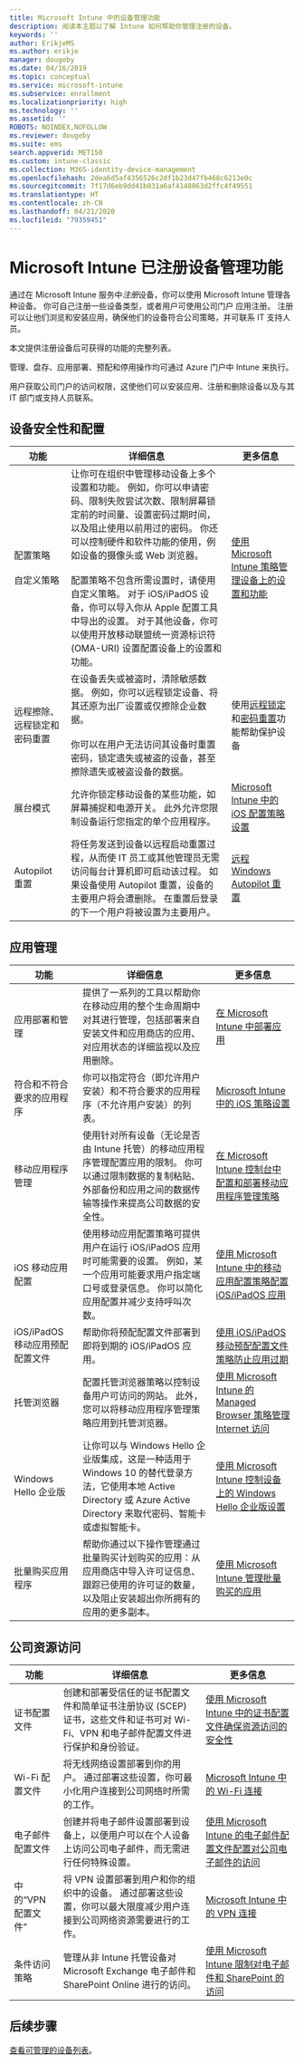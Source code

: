 ```yaml
---
title: Microsoft Intune 中的设备管理功能
description: 阅读本主题以了解 Intune 如何帮助你管理注册的设备。
keywords: ''
author: ErikjeMS
ms.author: erikje
manager: dougeby
ms.date: 04/16/2019
ms.topic: conceptual
ms.service: microsoft-intune
ms.subservice: enrollment
ms.localizationpriority: high
ms.technology: ''
ms.assetid: ''
ROBOTS: NOINDEX,NOFOLLOW
ms.reviewer: dougeby
ms.suite: ems
search.appverid: MET150
ms.custom: intune-classic
ms.collection: M365-identity-device-management
ms.openlocfilehash: 2dea6d5af4356526c2df1b23d47fb468c6213e0c
ms.sourcegitcommit: 7f17d6eb9dd41b031a6af4148863d2ffc4f49551
ms.translationtype: HT
ms.contentlocale: zh-CN
ms.lasthandoff: 04/21/2020
ms.locfileid: "79359451"
---
```

# <a name="enrolled-device-management-capabilities-of-microsoft-intune"></a>Microsoft Intune 已注册设备管理功能

通过在 Microsoft Intune 服务中*注册*设备，你可以使用 Microsoft Intune 管理各种设备。 你可自己注册一些设备类型，或者用户可使用公司门户  应用注册。 注册可以让他们浏览和安装应用，确保他们的设备符合公司策略，并可联系 IT 支持人员。

本文提供注册设备后可获得的功能的完整列表。

管理、盘存、应用部署、预配和停用操作均可通过 Azure 门户中 Intune 来执行。

用户获取公司门户的访问权限，这使他们可以安装应用、注册和删除设备以及与其 IT 部门或支持人员联系。



## <a name="device-security-and-configuration"></a>设备安全性和配置

|功能|详细信息|更多信息|
|--------------|-----------|--------------------|
|配置策略<br><br>自定义策略| 让你可在组织中管理移动设备上多个设置和功能。 例如，你可以申请密码、限制失败尝试次数、限制屏幕锁定前的时间量、设置密码过期时间，以及阻止使用以前用过的密码。 你还可以控制硬件和软件功能的使用，例如设备的摄像头或 Web 浏览器。<br><br>配置策略不包含所需设置时，请使用自定义策略。 对于 iOS/iPadOS 设备，你可以导入你从 Apple 配置工具中导出的设置。 对于其他设备，你可以使用开放移动联盟统一资源标识符 (OMA-URI) 设置配置设备上的设置和功能。|[使用 Microsoft Intune 策略管理设备上的设置和功能](../protect/device-compliance-get-started.md)|
|远程擦除、远程锁定和密码重置|在设备丢失或被盗时，清除敏感数据。 例如，你可以远程锁定设备、将其还原为出厂设置或仅擦除企业数据。<br><br>你可以在用户无法访问其设备时重置密码，锁定遗失或被盗的设备，甚至擦除遗失或被盗设备的数据。|使用[远程锁定](../remote-actions/device-remote-lock.md)和[密码重置](../remote-actions/device-passcode-reset.md)功能帮助保护设备|
|展台模式|允许你锁定移动设备的某些功能，如屏幕捕捉和电源开关。 此外允许您限制设备运行您指定的单个应用程序。 |[Microsoft Intune 中的 iOS 配置策略设置](../configuration/device-restrictions-ios.md)|
|Autopilot 重置|将任务发送到设备以远程启动重置过程，从而使 IT 员工或其他管理员无需访问每台计算机即可启动该过程。 如果设备使用 Autopilot 重置，设备的主要用户将会遭删除。 在重置后登录的下一个用户将被设置为主要用户。|[远程 Windows Autopilot 重置](https://docs.microsoft.com/windows/deployment/windows-autopilot/windows-autopilot-reset#reset-devices-with-remote-windows-autopilot-reset)|

## <a name="app-management"></a>应用管理

|功能|详细信息|更多信息|
|--------------|-----------|--------------------|
|应用部署和管理|提供了一系列的工具以帮助你在移动应用的整个生命周期中对其进行管理，包括部署来自安装文件和应用商店的应用、对应用状态的详细监视以及应用删除。|[在 Microsoft Intune 中部署应用](../apps/apps-deploy.md)|
|符合和不符合要求的应用程序|你可以指定符合（即允许用户安装）和不符合要求的应用程序（不允许用户安装）的列表。|[Microsoft Intune 中的 iOS 策略设置](../configuration/device-restrictions-ios.md)|
|移动应用程序管理|使用针对所有设备（无论是否由 Intune 托管）的移动应用程序管理配置应用的限制。 你可以通过限制数据的复制粘贴、外部备份和应用之间的数据传输等操作来提高公司数据的安全性。|[在 Microsoft Intune 控制台中配置和部署移动应用程序管理策略](../developer/app-wrapper-prepare-android.md)|
|iOS 移动应用配置|使用移动应用配置策略可提供用户在运行 iOS/iPadOS 应用时可能需要的设置。 例如，某一个应用可能要求用户指定端口号或登录信息。 你可以简化应用配置并减少支持呼叫次数。|[使用 Microsoft Intune 中的移动应用配置策略配置 iOS/iPadOS 应用](../apps/app-configuration-policies-use-ios.md)|
|iOS/iPadOS 移动应用预配配置文件|帮助你将预配配置文件部署到即将到期的 iOS/iPadOS 应用。 |[使用 iOS/iPadOS 移动预配配置文件策略防止应用过期](../apps/app-provisioning-profile-ios.md)|
|托管浏览器|配置托管浏览器策略以控制设备用户可访问的网站。 此外，您可以将移动应用程序管理策略应用到托管浏览器。|[使用 Microsoft Intune 的 Managed Browser 策略管理 Internet 访问](../apps/app-configuration-managed-browser.md)|
|Windows Hello 企业版|让你可以与 Windows Hello 企业版集成，这是一种适用于 Windows 10 的替代登录方法，它使用本地 Active Directory 或 Azure Active Directory 来取代密码、智能卡或虚拟智能卡。|[使用 Microsoft Intune 控制设备上的 Windows Hello 企业版设置](../protect/windows-hello.md)|
|批量购买应用程序|帮助你通过以下操作管理通过批量购买计划购买的应用：从应用商店中导入许可证信息、跟踪已使用的许可证的数量，以及阻止安装超出你所拥有的应用的更多副本。|[使用 Microsoft Intune 管理批量购买的应用](../apps/vpp-apps.md)|

## <a name="company-resource-access"></a>公司资源访问

|功能|详细信息|更多信息|
|--------------|-----------|--------------------|
|证书配置文件|创建和部署受信任的证书配置文件和简单证书注册协议 (SCEP) 证书，这些文件和证书可对 Wi-Fi、VPN 和电子邮件配置文件进行保护和身份验证。|[使用 Microsoft Intune 中的证书配置文件确保资源访问的安全性](../protect/certificates-configure.md)|
|Wi-Fi 配置文件|将无线网络设置部署到你的用户。 通过部署这些设置，你可最小化用户连接到公司网络时所需的工作。|[Microsoft Intune 中的 Wi-Fi 连接](../configuration/wi-fi-settings-configure.md)|
|电子邮件配置文件|创建并将电子邮件设置部署到设备上，以便用户可以在个人设备上访问公司电子邮件，而无需进行任何特殊设置。|[使用 Microsoft Intune 的电子邮件配置文件配置对公司电子邮件的访问](../configuration/email-settings-configure.md)|
|中的“VPN 配置文件”|将 VPN 设置部署到用户和你的组织中的设备。 通过部署这些设置，你可以最大限度减少用户连接到公司网络资源需要进行的工作。|[Microsoft Intune 中的 VPN 连接](../configuration/device-profiles.md#vpn)|
|条件访问策略|管理从非 Intune 托管设备对 Microsoft Exchange 电子邮件和 SharePoint Online 进行的访问。|[使用 Microsoft Intune 限制对电子邮件和 SharePoint 的访问](../protect/app-based-conditional-access-intune.md)|

## <a name="next-steps"></a>后续步骤

[查看可管理的设备列表](../remote-actions/device-management.md)。
